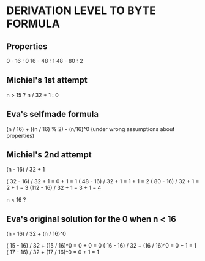 # DERIVATION LEVEL TO BYTE FORMULA

## Properties
  0 -  16 : 0
 16 -  48 : 1
 48 -  80 : 2

## Michiel's 1st attempt
n > 15 ? n / 32 + 1 : 0

## Eva's selfmade formula
(n / 16) + ((n / 16) % 2) - (n/16)^0
(under wrong assumptions about properties)

## Michiel's 2nd attempt
(n - 16) / 32 + 1

( 32 - 16) / 32 + 1 = 0 + 1 = 1
( 48 - 16) / 32 + 1 = 1 + 1 = 2
( 80 - 16) / 32 + 1 = 2 + 1 = 3
(112 - 16) / 32 + 1 = 3 + 1 = 4

n < 16 ?

## Eva's original solution for the 0 when n < 16
(n - 16) / 32 + (n / 16)^0

( 15 - 16) / 32 + (15 / 16)^0 = 0 + 0 = 0
( 16 - 16) / 32 + (16 / 16)^0 = 0 + 1 = 1
( 17 - 16) / 32 + (17 / 16)^0 = 0 + 1 = 1


